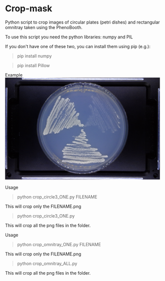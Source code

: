 # Crop-mask
Python script to crop images of circular plates (petri dishes) and rectangular omnitray taken using the PhenoBooth.

To use this script you need the python libraries: numpy and PIL

If you don't have one of these two, you can install them using pip (e.g.):

>pip install numpy

>pip install Pillow

Example
![alt test](example/plate.png)

Usage

>python crop_circle3_ONE.py FILENAME

This will crop only the FILENAME.png

>python crop_circle3_ONE.py

This will crop all the png files in the folder.


Usage

>python crop_omnitray_ONE.py FILENAME

This will crop only the FILENAME.png

>python crop_omnitray_ALL.py

This will crop all the png files in the folder.
